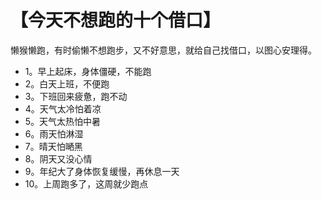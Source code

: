 # 【今天不想跑的十个借口】

懒猴懒跑，有时偷懒不想跑步，又不好意思，就给自己找借口，以图心安理得。
- 1。早上起床，身体僵硬，不能跑
- 2。白天上班，不便跑
- 3。下班回来疲惫，跑不动
- 4。天气太冷怕着凉
- 5。天气太热怕中暑
- 6。雨天怕淋湿
- 7。晴天怕嗮黑
- 8。阴天又没心情
- 9。年纪大了身体恢复缓慢，再休息一天
- 10。上周跑多了，这周就少跑点
